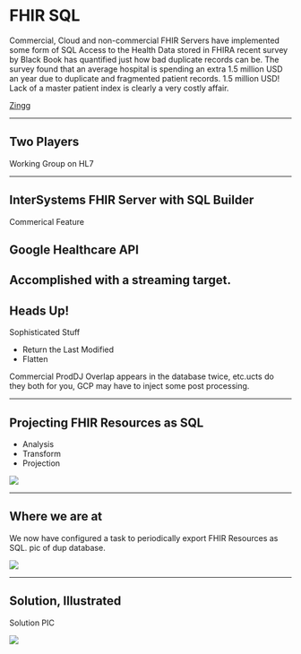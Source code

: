 # FHIR SQL <!-- .element: class="r-fit-text" -->
<!-- .slide: data-background="#757575" -->

Commercial, Cloud and non-commercial FHIR Servers have implemented some form of SQL Access to the Health Data stored in FHIRA recent survey by Black Book has quantified just how bad duplicate records can be. The survey found that an average hospital is spending an extra 1.5 million USD an year due to duplicate and fragmented patient records. 1.5 million USD! Lack of a master patient index is clearly a very costly affair.


 [Zingg](https://zingg.ai/_tasmo)

---

<!-- .slide: data-background="#757575" -->

## Two Players

Working Group on HL7

---
<!-- .slide: data-background="#757575" -->
## InterSystems FHIR Server with SQL Builder

Commerical Feature

## Google Healthcare API

Accomplished with a streaming target.
---


<!-- .slide: data-background="#757575" -->
## Heads Up!

Sophisticated Stuff

 - Return the Last Modified
 - Flatten

 Commercial ProdDJ Overlap appears in the database twice, etc.ucts do they both for you, GCP may have to inject some post processing.

---
<!-- .slide: data-background="#757575" -->
## Projecting FHIR Resources as SQL

- Analysis
- Transform
- Projection

 <img src="{{asset_folder}}/pholder.png" />

---
<!-- .slide: data-background="#757575" -->
## Where we are at  

We now have configured a task to periodically export FHIR Resources as SQL.
pic of dup database.

 <img src="{{asset_folder}}/pholder.png" />

---
<!-- .slide: data-background="#757575" -->
## Solution, Illustrated

Solution PIC

 <img src="{{asset_folder}}/pholder.png" />